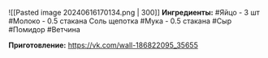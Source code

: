![[Pasted image 20240616170134.png | 300]]
**Ингредиенты:**
#Яйцо - 3 шт
#Молоко - 0.5 стакана
Соль щепотка
#Мука - 0.5 стакана
#Сыр 
#Помидор 
#Ветчина 

**Приготовление:**
https://vk.com/wall-186822095_35655